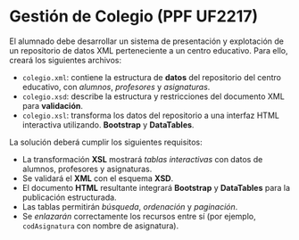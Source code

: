 Gestión de Colegio (PPF UF2217)
===

El alumnado debe desarrollar un sistema de presentación y explotación de un repositorio de datos XML perteneciente a un centro educativo. Para ello, creará los siguientes archivos:
- `colegio.xml`: contiene la estructura de **datos** del repositorio del centro educativo, con *alumnos*, *profesores* y *asignaturas*.
- `colegio.xsd`: describe la estructura y restricciones del documento XML para **validación**.
- `colegio.xsl`: transforma los datos del repositorio a una interfaz HTML interactiva utilizando. **Bootstrap** y **DataTables**.

La solución deberá cumplir los siguientes requisitos:
- La transformación **XSL** mostrará *tablas interactivas* con datos de alumnos, profesores y asignaturas.
- Se validará el **XML** con el esquema **XSD**.
- El documento **HTML** resultante integrará **Bootstrap** y **DataTables** para la publicación estructurada.
- Las tablas permitirán *búsqueda*, *ordenación* y *paginación*.
- Se *enlazarán* correctamente los recursos entre sí (por ejemplo, `codAsignatura` con nombre de asignatura).

